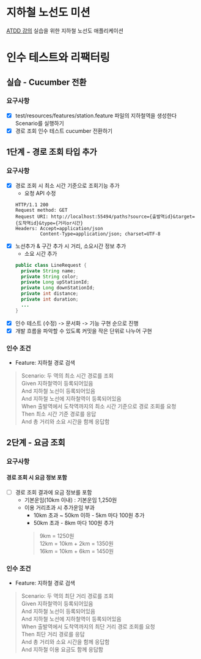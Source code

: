 # 지하철 노선도 미션
[ATDD 강의](https://edu.nextstep.camp/c/R89PYi5H) 실습을 위한 지하철 노선도 애플리케이션

# 인수 테스트와 리팩터링
## 실습 - Cucumber 전환
### 요구사항
- [x] test/resources/features/station.feature 파일의 지하철역을 생성한다 Scenario를 실행하기
- [x] 경로 조회 인수 테스트 cucumber 전환하기

## 1단계 - 경로 조회 타입 추가
### 요구사항
- [x] 경로 조회 시 최소 시간 기준으로 조회기능 추가
  - 요청 API 수정
  ```shell
  HTTP/1.1 200
  Request method: GET
  Request URI: http://localhost:55494/paths?source={출발역id}&target={도착역id}&type={거리or시간}
  Headers: Accept=application/json
           Content-Type=application/json; charset=UTF-8
  ```
- [x] 노선추가 & 구간 추가 시 거리, 소요시간 정보 추가
  - 소요 시간 추가
  ```java
  public class LineRequest {
    private String name;
    private String color;
    private Long upStationId;
    private Long downStationId;
    private int distance;
    private int duration;
    ...
  }
  ```
- [x] 인수 테스트 (수정) -> 문서화 -> 기능 구현 순으로 진행
- [x] 개발 흐름을 파악할 수 있도록 커밋을 작은 단위로 나누어 구현

### 인수 조건
- Feature: 지하철 경로 검색
>Scenario: 두 역의 최소 시간 경로를 조회<br>
Given 지하철역이 등록되어있음<br>
And 지하철 노선이 등록되어있음<br>
And 지하철 노선에 지하철역이 등록되어있음<br>
When 출발역에서 도착역까지의 최소 시간 기준으로 경로 조회를 요청<br>
Then 최소 시간 기준 경로를 응답<br>
And 총 거리와 소요 시간을 함께 응답함

## 2단계 - 요금 조회
### 요구사항
#### 경로 조회 시 요금 정보 포함
- [ ] 경로 조회 결과에 요금 정보를 포함
  - 기본운임(10km 이내) : 기본운임 1,250원
  - 이용 거리초과 시 추가운임 부과
    - 10km 초과 ~ 50km 이하 - 5km 마다 100원 추가
    - 50km 초과 - 8km 마다 100원 추가
    > 9km = 1250원<br>
    12km = 10km + 2km = 1350원<br>
    16km = 10km + 6km = 1450원

### 인수 조건
- Feature: 지하철 경로 검색
>  Scenario: 두 역의 최단 거리 경로를 조회 <br>
Given 지하철역이 등록되어있음 <br>
And 지하철 노선이 등록되어있음 <br>
And 지하철 노선에 지하철역이 등록되어있음 <br>
When 출발역에서 도착역까지의 최단 거리 경로 조회를 요청 <br>
Then 최단 거리 경로를 응답 <br>
And 총 거리와 소요 시간을 함께 응답함 <br>
And 지하철 이용 요금도 함께 응답함
